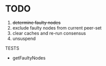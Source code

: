# TODO

1. ~~determine faulty nodes~~
2. exclude faulty nodes from current peer-set
3. clear caches and re-run consensus
4. unsuspend

TESTS

- getFaultyNodes